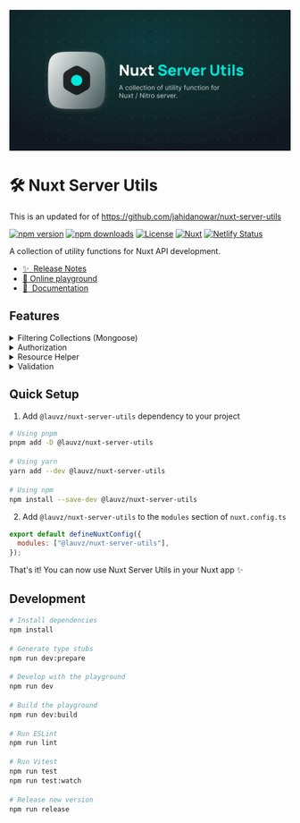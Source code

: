 [![Nuxt Server Utils](.github/nuxt-server-utils.png)](https://nuxt-server-utils.henrijskons.eu/)

# 🛠️ Nuxt Server Utils

This is an updated for of https://github.com/jahidanowar/nuxt-server-utils

[![npm version][npm-version-src]][npm-version-href]
[![npm downloads][npm-downloads-src]][npm-downloads-href]
[![License][license-src]][license-href]
[![Nuxt][nuxt-src]][nuxt-href]
[![Netlify Status](https://api.netlify.com/api/v1/badges/3000cacf-99d5-444f-a147-4bd7794a295b/deploy-status)](https://app.netlify.com/sites/lauvz-nuxt-server-utils/deploys)

A collection of utility functions for Nuxt API development.

- [✨ &nbsp;Release Notes](/CHANGELOG.md)
- [🏀 Online playground](https://stackblitz.com/edit/lauvz-nuxt-server-utils?file=nuxt.config.ts)
- [📖 &nbsp;Documentation](https://nuxt-server-utils.henrijskons.eu)

## Features

<details>
<summary>Filtering Collections (Mongoose)</summary>

- [x] Filtering
- [x] Sorting
- [x] Pagination
- [x] Selecting
- [x] Populating
- [x] Counting
- [x] Searching
</details>

<details>
<summary>Authorization</summary>

- [x] Authority checker utility
- [ ] Permission checker utility
- [ ] Policy utility
</details>

<details>
<summary>Resource Helper</summary>

- [x] Resource index utility
- [x] Resource show utility
- [x] Resource delete utility
- [ ] Resource update utility
</details>

<details>
<summary>Validation</summary>

- [x] Zod schema validator
</details>

## Quick Setup

1. Add `@lauvz/nuxt-server-utils` dependency to your project

```bash
# Using pnpm
pnpm add -D @lauvz/nuxt-server-utils

# Using yarn
yarn add --dev @lauvz/nuxt-server-utils

# Using npm
npm install --save-dev @lauvz/nuxt-server-utils
```

2. Add `@lauvz/nuxt-server-utils` to the `modules` section of `nuxt.config.ts`

```js
export default defineNuxtConfig({
  modules: ["@lauvz/nuxt-server-utils"],
});
```

That's it! You can now use Nuxt Server Utils in your Nuxt app ✨

## Development

```bash
# Install dependencies
npm install

# Generate type stubs
npm run dev:prepare

# Develop with the playground
npm run dev

# Build the playground
npm run dev:build

# Run ESLint
npm run lint

# Run Vitest
npm run test
npm run test:watch

# Release new version
npm run release
```

<!-- Badges -->

[npm-version-src]: https://img.shields.io/npm/v/@lauvz/nuxt-server-utils/latest.svg?style=flat&colorA=18181B&colorB=28CF8D
[npm-version-href]: https://npmjs.com/package/@lauvz/nuxt-server-utils
[npm-downloads-src]: https://img.shields.io/npm/dm/@lauvz/nuxt-server-utils.svg?style=flat&colorA=18181B&colorB=28CF8D
[npm-downloads-href]: https://npmjs.com/package/@lauvz/nuxt-server-utils
[license-src]: https://img.shields.io/npm/l/@lauvz/nuxt-server-utils.svg?style=flat&colorA=18181B&colorB=28CF8D
[license-href]: https://npmjs.com/package/@lauvz/nuxt-server-utils
[nuxt-src]: https://img.shields.io/badge/Nuxt-18181B?logo=nuxt.js
[nuxt-href]: https://nuxt.com
